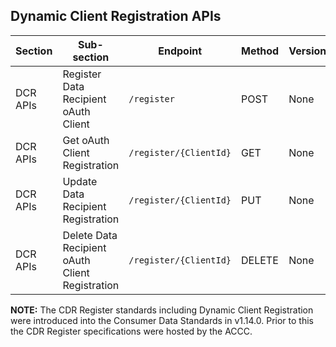 ## Dynamic Client Registration APIs

| Section         | Sub-section                               | Endpoint                                                 | Method                                    | Version | Binding Date   | Retirement Date | Date Introduced      | Date Deprecated     |
|-----------------|-------------------------------------------|----------------------------------------------------------|-------------------------------------------|---------|----------------|-----------------|----------------------|---------------------|
| DCR APIs        | Register Data Recipient oAuth Client      | ``/register``                                                | <span class="method post">POST</span>     | None    | 2021-10-29*    | N/A             | 2021-10-29, V1.14.0* | N/A                 |
| DCR APIs        | Get oAuth Client Registration             | ``/register/{ClientId}``                                     | <span class="method get">GET</span>       | None    | 2021-10-29*    | N/A             | 2021-10-29, V1.14.0* | N/A                 |
| DCR APIs        | Update Data Recipient Registration        | ``/register/{ClientId}``                                     | <span class="method put">PUT</span>       | None    | 2021-10-29*    | N/A             | 2021-10-29, V1.14.0* | N/A                 |
| DCR APIs        | Delete Data Recipient oAuth Client Registration| ``/register/{ClientId}``                                | <span class="method delete">DELETE</span> | None    | 2021-10-29*    | N/A             | 2021-10-29, V1.14.0* | N/A                 |

**NOTE:** The CDR Register standards including Dynamic Client Registration were introduced into the Consumer Data Standards in v1.14.0. Prior to this the CDR Register specifications were hosted by the ACCC.
